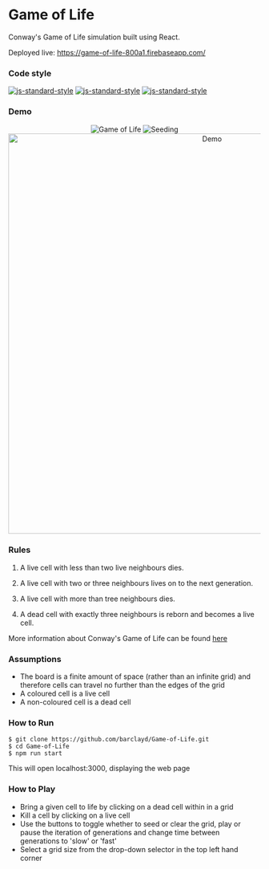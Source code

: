# Game of Life

Conway's Game of Life simulation built using React.

Deployed live: https://game-of-life-800a1.firebaseapp.com/

### Code style
  [![js-standard-style](https://img.shields.io/badge/code%20style-standard-brightgreen.svg?style=flat)](https://github.com/feross/standard)
    [![js-standard-style](https://img.shields.io/badge/deployed-live-blue.svg)](https://game-of-life-800a1.firebaseapp.com/)
    [![js-standard-style](https://img.shields.io/badge/deployed%20version-1.1.1-green.svg)](https://game-of-life-800a1.firebaseapp.com/)


### Demo

<p align="center">
  <img alt="Game of Life" src='https://user-images.githubusercontent.com/39765499/52443945-f6bb6400-2b1e-11e9-9ffe-a086265550fa.gif'>
  <img alt="Seeding" src='https://user-images.githubusercontent.com/39765499/52443942-f4590a00-2b1e-11e9-9ace-f2211fcd85ff.gif'>

<img width="798" alt="Demo" src="https://user-images.githubusercontent.com/39765499/52443935-f0c58300-2b1e-11e9-91b3-255c0f118ba7.png">
</p>

### Rules

1. A live cell with less than two live neighbours dies.

2. A live cell with two or three neighbours lives on to the next generation.

3. A live cell with more than tree neighbours dies.

4. A dead cell with exactly three neighbours is reborn and becomes a live cell.

More information about Conway's Game of Life can  be found [here](https://en.wikipedia.org/wiki/Conway%27s_Game_of_Life)

### Assumptions

* The board is a finite amount of space (rather than an infinite grid) and therefore cells can travel no further than the edges of the grid
* A coloured cell is a live cell
* A non-coloured cell is a dead cell

### How to Run

```
$ git clone https://github.com/barclayd/Game-of-Life.git
$ cd Game-of-Life
$ npm run start
```

This will open localhost:3000, displaying the web page

### How to Play

* Bring a given cell to life by clicking on a dead cell within in a grid
* Kill a cell by clicking on a live cell
* Use the buttons to toggle whether to seed or clear the grid, play or pause the iteration of generations and change time between generations to 'slow' or 'fast'
* Select a grid size from the drop-down selector in the top left hand corner
